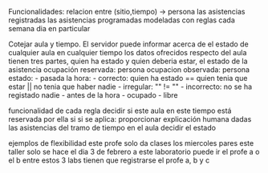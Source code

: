 Funcionalidades:
relacion entre (sitio,tiempo) -> persona
    las asistencias registradas
    las asistencias programadas
        modeladas con reglas
            cada semana
            dia en particular

Cotejar aula y tiempo. El servidor puede informar acerca de el estado de cualquier aula en cualquier tiempo
    los datos ofrecidos respecto del aula tienen tres partes, quien ha estado y quien deberia estar, el estado de la asistencia
        ocupación reservada: persona
        ocupacion observada: persona
        estado: 
            - pasada la hora:
              - correcto: quien ha estado == quien tenia que estar || no tenia que haber nadie
              - irregular: "" != ""
              - incorrecto: no se ha registado nadie
            - antes de la hora
              - ocupado
              - libre


funcionalidad de cada regla
    decidir si este aula en este tiempo está reservada por ella
        si si se aplica:
            proporcionar explicación humana
            dadas las asistencias del tramo de tiempo en el aula decidir el estado


ejemplos de flexibilidad
    este profe solo da clases los miercoles pares
    este taller solo se hace el dia 3 de febrero
    a este laboratorio puede ir el profe a o el b
    entre estos 3 labs tienen que registrarse el profe a, b y c
